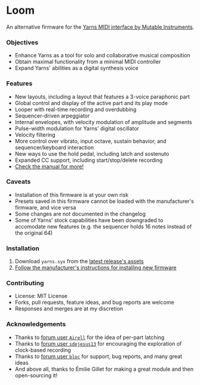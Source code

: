 # Loom
An alternative firmware for the [Yarns MIDI interface by Mutable Instruments](https://mutable-instruments.net/modules/yarns/).

### Objectives
- Enhance Yarns as a tool for solo and collaborative musical composition
- Obtain maximal functionality from a minimal MIDI controller
- Expand Yarns' abilities as a digital synthesis voice

### Features
- New layouts, including a layout that features a 3-voice paraphonic part
- Global control and display of the active part and its play mode
- Looper with real-time recording and overdubbing
- Sequencer-driven arpeggiator
- Internal envelopes, with velocity modulation of amplitude and segments
- Pulse-width modulation for Yarns' digital oscillator
- Velocity filtering
- More control over vibrato, input octave, sustain behavior, and sequencer/keyboard interaction
- New ways to use the hold pedal, including latch and sostenuto
- Expanded CC support, including start/stop/delete recording
- [Check the manual for more!](yarns/MANUAL.md)

### Caveats
- Installation of this firmware is at your own risk
- Presets saved in this firmware cannot be loaded with the manufacturer's firmware, and vice versa
- Some changes are not documented in the changelog
- Some of Yarns' stock capabilities have been downgraded to accomodate new features (e.g. the sequencer holds 16 notes instead of the original 64)

### Installation
1. Download `yarns.syx` from the [latest release's assets](https://github.com/rcrogers/mutable-instruments-eurorack/releases/latest)
2. [Follow the manufacturer's instructions for installing new firmware](https://mutable-instruments.net/modules/yarns/manual/#firmware)

### Contributing
- License: MIT License
- Forks, pull requests, feature ideas, and bug reports are welcome
- Responses and merges are at my discretion

### Acknowledgements
- Thanks to [forum user `Airell`](https://forum.mutable-instruments.net/t/yarns-firmware-wish-list/8051/39) for the idea of per-part latching
- Thanks to [forum user `sdejesus13`](https://forum.mutable-instruments.net/t/yarns-firmware-wish-list/8051/24) for encouraging the exploration of clock-based recording
- Thanks to [forum user `bloc`](https://forum.mutable-instruments.net/t/loom-alternative-firmware-for-yarns-looper-paraphony-and-more/17723/3) for support, bug reports, and many great ideas
- And above all, thanks to Émilie Gillet for making a great module and then open-sourcing it!
